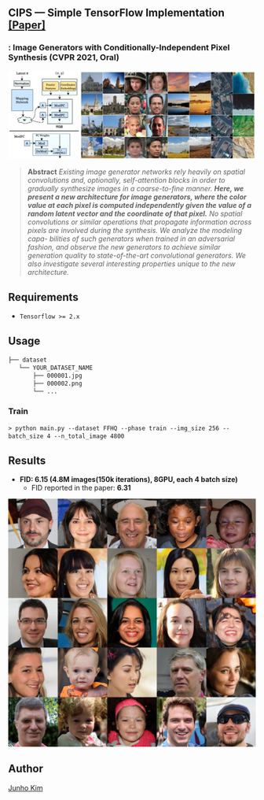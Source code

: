 ## CIPS &mdash; Simple TensorFlow Implementation [[Paper]](https://arxiv.org/abs/2011.13775)
### : Image Generators with Conditionally-Independent Pixel Synthesis (CVPR 2021, Oral)


<div align="center">
  <img src="./assets/teaser.png">
</div>

> **Abstract** *Existing image generator networks rely heavily on spatial convolutions and, optionally, self-attention blocks in order to gradually synthesize images in a coarse-to-fine manner. **Here, we present a new architecture for image generators, where the color value at each pixel is computed independently given the value of a random latent vector and the coordinate of that pixel.** No spatial convolutions or similar operations that propagate information across pixels are involved during the synthesis. We analyze the modeling capa- bilities of such generators when trained in an adversarial fashion, and observe the new generators to achieve similar generation quality to state-of-the-art convolutional generators. We also investigate several interesting properties unique to the new architecture.*

## Requirements
* `Tensorflow >= 2.x`

## Usage
```
├── dataset
   └── YOUR_DATASET_NAME
       ├── 000001.jpg 
       ├── 000002.png
       └── ...
```

### Train
```
> python main.py --dataset FFHQ --phase train --img_size 256 --batch_size 4 --n_total_image 4800
```

## Results
* **FID: 6.15 (4.8M images(150k iterations), 8GPU, each 4 batch size)**
  * FID reported in the paper: **6.31**

<div align="center">
  <img src="./assets/result.png">
</div>


## Author
[Junho Kim](http://bit.ly/jhkim_resume)
